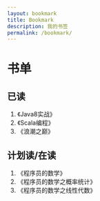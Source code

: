 ```yaml
---
layout: bookmark
title: Bookmark
description: 我的书签
permalink: /bookmark/
---
```



# 书单

## 已读
1. 《Java8实战》
2. 《Scala编程》
3. 《浪潮之巅》

## 计划读/在读
1. 《程序员的数学》
2. 《程序员的数学之概率统计》
3. 《程序员的数学之线性代数》












